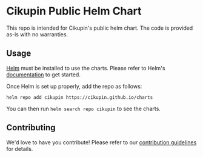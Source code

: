 # Cikupin Public Helm Chart

This repo is intended for Cikupin's public helm chart. The code is provided as-is with no warranties.

## Usage

[Helm](https://helm.sh) must be installed to use the charts.
Please refer to Helm's [documentation](https://helm.sh/docs/) to get started.

Once Helm is set up properly, add the repo as follows:

```console
helm repo add cikupin https://cikupin.github.io/charts
```

You can then run `helm search repo cikupin` to see the charts.

## Contributing

<!-- Keep full URL links to repo files because this README syncs from main to gh-pages.  -->
We'd love to have you contribute! Please refer to our [contribution guidelines](https://github.com/cikupin/charts/blob/main/CONTRIBUTING.md) for details.
